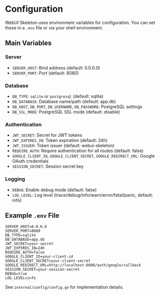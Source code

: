 # Configuration

WebUI Skeleton uses environment variables for configuration. You can set these in a `.env` file or via your shell environment.

## Main Variables

### Server
- `SERVER_HOST`: Bind address (default: 0.0.0.0)
- `SERVER_PORT`: Port (default: 8080)

### Database
- `DB_TYPE`: `sqlite` or `postgresql` (default: sqlite)
- `DB_DATABASE`: Database name/path (default: app.db)
- `DB_HOST`, `DB_PORT`, `DB_USERNAME`, `DB_PASSWORD`: PostgreSQL settings
- `DB_SSL_MODE`: PostgreSQL SSL mode (default: disable)

### Authentication
- `JWT_SECRET`: Secret for JWT tokens
- `JWT_EXPIRES_IN`: Token expiration (default: 24h)
- `JWT_ISSUER`: Token issuer (default: webui-skeleton)
- `REQUIRE_AUTH`: Require authentication for all routes (default: false)
- `GOOGLE_CLIENT_ID`, `GOOGLE_CLIENT_SECRET`, `GOOGLE_REDIRECT_URL`: Google OAuth credentials
- `SESSION_SECRET`: Session secret key

### Logging
- `DEBUG`: Enable debug mode (default: false)
- `LOG_LEVEL`: Log level (trace/debug/info/warn/error/fatal/panic, default: info)

## Example `.env` File
```
SERVER_HOST=0.0.0.0
SERVER_PORT=8080
DB_TYPE=sqlite
DB_DATABASE=app.db
JWT_SECRET=your-secret
JWT_EXPIRES_IN=24h
REQUIRE_AUTH=false
GOOGLE_CLIENT_ID=your-client-id
GOOGLE_CLIENT_SECRET=your-client-secret
GOOGLE_REDIRECT_URL=http://localhost:8080/auth/google/callback
SESSION_SECRET=your-session-secret
DEBUG=true
LOG_LEVEL=info
```

See `internal/config/config.go` for implementation details.
